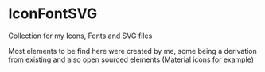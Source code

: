 # IconFontSVG
Collection for my Icons, Fonts and SVG files

Most elements to be find here were created by me, some being a derivation from 
existing and also open sourced elements (Material icons for example)